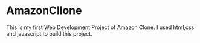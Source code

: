 # AmazonCllone
This is my first Web Development Project of Amazon Clone.
I used html,css and javascript to build this project.
